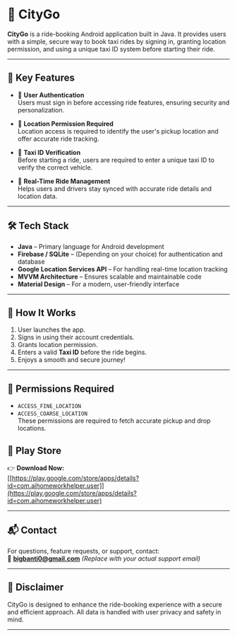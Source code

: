 # 🚖 CityGo

**CityGo** is a ride-booking Android application built in Java. It provides users with a simple, secure way to book taxi rides by signing in, granting location permission, and using a unique taxi ID system before starting their ride.

---

## 📱 Key Features

- 🔐 **User Authentication**  
  Users must sign in before accessing ride features, ensuring security and personalization.

- 📍 **Location Permission Required**  
  Location access is required to identify the user's pickup location and offer accurate ride tracking.

- 🚕 **Taxi ID Verification**  
  Before starting a ride, users are required to enter a unique taxi ID to verify the correct vehicle.

- 🧭 **Real-Time Ride Management**  
  Helps users and drivers stay synced with accurate ride details and location data.

---

## 🛠 Tech Stack

- **Java** – Primary language for Android development  
- **Firebase / SQLite** – (Depending on your choice) for authentication and database  
- **Google Location Services API** – For handling real-time location tracking  
- **MVVM Architecture** – Ensures scalable and maintainable code  
- **Material Design** – For a modern, user-friendly interface

---

## 🚦 How It Works

1. User launches the app.
2. Signs in using their account credentials.
3. Grants location permission.
4. Enters a valid **Taxi ID** before the ride begins.
5. Enjoys a smooth and secure journey!

---

## 🔐 Permissions Required

- `ACCESS_FINE_LOCATION`  
- `ACCESS_COARSE_LOCATION`  
These permissions are required to fetch accurate pickup and drop locations.

## 🔗 Play Store

👉 **Download Now:**  
[[https://play.google.com/store/apps/details?id=com.aihomeworkhelper.user]](https://play.google.com/store/apps/details?id=com.aihomeworkhelper.user)

---

## 📬 Contact

For questions, feature requests, or support, contact:  
📧 **bigbanti0@gmail.com** *(Replace with your actual support email)*

---

## 📌 Disclaimer

CityGo is designed to enhance the ride-booking experience with a secure and efficient approach. All data is handled with user privacy and safety in mind.

---


